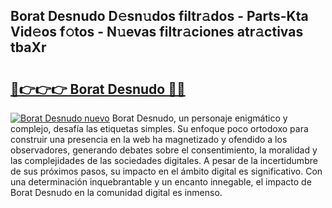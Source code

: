 ## Borat Desnudo D𝚎sn𝚞dos filtr𝚊dos - Parts-Kta Vid𝚎os f𝚘tos - N𝚞evas filtr𝚊ciones atr𝚊ctivas tbaXr

# <h2><a href="http://mb0lug.tromn.icu/?c=Borat+Desnudo">🔗👉👉👉 Borat Desnudo 🔗🔗</a></h2>

[![Borat Desnudo nuevo](https://i.imgur.com/pEAQMta.gif)](http://mb0lug.tromn.icu/?c=Borat+Desnudo)
Borat Desnudo, un personaje enigmático y complejo, desafía las etiquetas simples. Su enfoque poco ortodoxo para construir una presencia en la web ha magnetizado y ofendido a los observadores, generando debates sobre el consentimiento, la moralidad y las complejidades de las sociedades digitales. A pesar de la incertidumbre de sus próximos pasos, su impacto en el ámbito digital es significativo. Con una determinación inquebrantable y un encanto innegable, el impacto de Borat Desnudo en la comunidad digital es inmenso.
